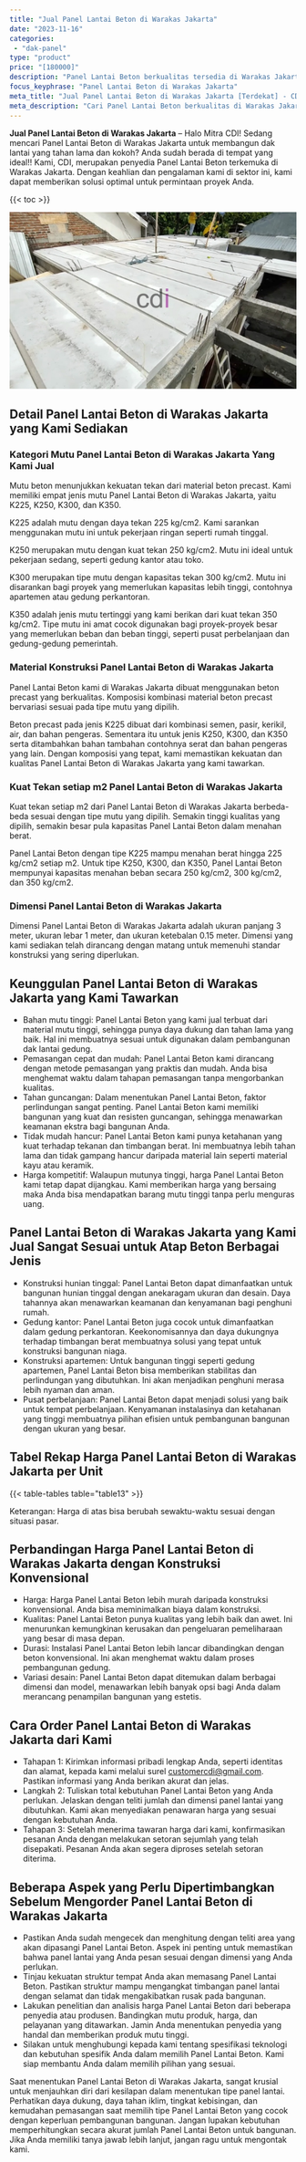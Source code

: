```yaml
---
title: "Jual Panel Lantai Beton di Warakas Jakarta"
date: "2023-11-16"
categories:
 - "dak-panel"
type: "product"
price: "[180000]"
description: "Panel Lantai Beton berkualitas tersedia di Warakas Jakarta. Solusi ideal untuk proyek konstruksi dengan kualitas unggul, Panel Lantai Beton memberikan ketahanan optimal untuk lantai dak. Konsultasi gratis."
focus_keyphrase: "Panel Lantai Beton di Warakas Jakarta"
meta_title: "Jual Panel Lantai Beton di Warakas Jakarta [Terdekat] - CDI"
meta_description: "Cari Panel Lantai Beton berkualitas di Warakas Jakarta?. Tersedia Panel Lantai Beton premium untuk proyek konstruksi. Harga terbaik hanya di sini."
---
```


**Jual Panel Lantai Beton di Warakas Jakarta** – Halo Mitra CDI! Sedang mencari Panel Lantai Beton di Warakas Jakarta untuk membangun dak lantai yang tahan lama dan kokoh? Anda sudah berada di tempat yang ideal!! Kami, CDI, merupakan penyedia Panel Lantai Beton terkemuka di Warakas Jakarta. Dengan keahlian dan pengalaman kami di sektor ini, kami dapat memberikan solusi optimal untuk permintaan proyek Anda.

{{< toc >}}

![Jual Panel Lantai Beton di Warakas Jakarta](/images/dak-panel/dak-panel-21.jpg)

## Detail Panel Lantai Beton di Warakas Jakarta yang Kami Sediakan

### Kategori Mutu Panel Lantai Beton di Warakas Jakarta Yang Kami Jual

Mutu beton menunjukkan kekuatan tekan dari material beton precast. Kami memiliki empat jenis mutu Panel Lantai Beton di Warakas Jakarta, yaitu K225, K250, K300, dan K350.

K225 adalah mutu dengan daya tekan 225 kg/cm2. Kami sarankan menggunakan mutu ini untuk pekerjaan ringan seperti rumah tinggal.

K250 merupakan mutu dengan kuat tekan 250 kg/cm2. Mutu ini ideal untuk pekerjaan sedang, seperti gedung kantor atau toko.

K300 merupakan tipe mutu dengan kapasitas tekan 300 kg/cm2. Mutu ini disarankan bagi proyek yang memerlukan kapasitas lebih tinggi, contohnya apartemen atau gedung perkantoran.

K350 adalah jenis mutu tertinggi yang kami berikan dari kuat tekan 350 kg/cm2. Tipe mutu ini amat cocok digunakan bagi proyek-proyek besar yang memerlukan beban dan beban tinggi, seperti pusat perbelanjaan dan gedung-gedung pemerintah.

### Material Konstruksi Panel Lantai Beton di Warakas Jakarta

Panel Lantai Beton kami di Warakas Jakarta dibuat menggunakan beton precast yang berkualitas. Komposisi kombinasi material beton precast bervariasi sesuai pada tipe mutu yang dipilih.

Beton precast pada jenis K225 dibuat dari kombinasi semen, pasir, kerikil, air, dan bahan pengeras. Sementara itu untuk jenis K250, K300, dan K350 serta ditambahkan bahan tambahan contohnya serat dan bahan pengeras yang lain. Dengan komposisi yang tepat, kami memastikan kekuatan dan kualitas Panel Lantai Beton di Warakas Jakarta yang kami tawarkan.

### Kuat Tekan setiap m2 Panel Lantai Beton di Warakas Jakarta

Kuat tekan setiap m2 dari Panel Lantai Beton di Warakas Jakarta berbeda-beda sesuai dengan tipe mutu yang dipilih. Semakin tinggi kualitas yang dipilih, semakin besar pula kapasitas Panel Lantai Beton dalam menahan berat.

Panel Lantai Beton dengan tipe K225 mampu menahan berat hingga 225 kg/cm2 setiap m2. Untuk tipe K250, K300, dan K350, Panel Lantai Beton mempunyai kapasitas menahan beban secara 250 kg/cm2, 300 kg/cm2, dan 350 kg/cm2.

### Dimensi Panel Lantai Beton di Warakas Jakarta

Dimensi Panel Lantai Beton di Warakas Jakarta adalah ukuran panjang 3 meter, ukuran lebar 1 meter, dan ukuran ketebalan 0.15 meter. Dimensi yang kami sediakan telah dirancang dengan matang untuk memenuhi standar konstruksi yang sering diperlukan.

## Keunggulan Panel Lantai Beton di Warakas Jakarta yang Kami Tawarkan

*   Bahan mutu tinggi: Panel Lantai Beton yang kami jual terbuat dari material mutu tinggi, sehingga punya daya dukung dan tahan lama yang baik. Hal ini membuatnya sesuai untuk digunakan dalam pembangunan dak lantai gedung.
*   Pemasangan cepat dan mudah: Panel Lantai Beton kami dirancang dengan metode pemasangan yang praktis dan mudah. Anda bisa menghemat waktu dalam tahapan pemasangan tanpa mengorbankan kualitas.
*   Tahan guncangan: Dalam menentukan Panel Lantai Beton, faktor perlindungan sangat penting. Panel Lantai Beton kami memiliki bangunan yang kuat dan resisten guncangan, sehingga menawarkan keamanan ekstra bagi bangunan Anda.
*   Tidak mudah hancur: Panel Lantai Beton kami punya ketahanan yang kuat terhadap tekanan dan timbangan berat. Ini membuatnya lebih tahan lama dan tidak gampang hancur daripada material lain seperti material kayu atau keramik.
*   Harga kompetitif: Walaupun mutunya tinggi, harga Panel Lantai Beton kami tetap dapat dijangkau. Kami memberikan harga yang bersaing maka Anda bisa mendapatkan barang mutu tinggi tanpa perlu menguras uang.

## Panel Lantai Beton di Warakas Jakarta yang Kami Jual Sangat Sesuai untuk Atap Beton Berbagai Jenis

*   Konstruksi hunian tinggal: Panel Lantai Beton dapat dimanfaatkan untuk bangunan hunian tinggal dengan anekaragam ukuran dan desain. Daya tahannya akan menawarkan keamanan dan kenyamanan bagi penghuni rumah.
*   Gedung kantor: Panel Lantai Beton juga cocok untuk dimanfaatkan dalam gedung perkantoran. Keekonomisannya dan daya dukungnya terhadap timbangan berat membuatnya solusi yang tepat untuk konstruksi bangunan niaga.
*   Konstruksi apartemen: Untuk bangunan tinggi seperti gedung apartemen, Panel Lantai Beton bisa memberikan stabilitas dan perlindungan yang dibutuhkan. Ini akan menjadikan penghuni merasa lebih nyaman dan aman.
*   Pusat perbelanjaan: Panel Lantai Beton dapat menjadi solusi yang baik untuk tempat perbelanjaan. Kenyamanan instalasinya dan ketahanan yang tinggi membuatnya pilihan efisien untuk pembangunan bangunan dengan ukuran yang besar.

## Tabel Rekap Harga Panel Lantai Beton di Warakas Jakarta per Unit

{{< table-tables table="table13" >}}

Keterangan: Harga di atas bisa berubah sewaktu-waktu sesuai dengan situasi pasar.

## Perbandingan Harga Panel Lantai Beton di Warakas Jakarta dengan Konstruksi Konvensional

*   Harga: Harga Panel Lantai Beton lebih murah daripada konstruksi konvensional. Anda bisa meminimalkan biaya dalam konstruksi.
*   Kualitas: Panel Lantai Beton punya kualitas yang lebih baik dan awet. Ini menurunkan kemungkinan kerusakan dan pengeluaran pemeliharaan yang besar di masa depan.
*   Durasi: Instalasi Panel Lantai Beton lebih lancar dibandingkan dengan beton konvensional. Ini akan menghemat waktu dalam proses pembangunan gedung.
*   Variasi desain: Panel Lantai Beton dapat ditemukan dalam berbagai dimensi dan model, menawarkan lebih banyak opsi bagi Anda dalam merancang penampilan bangunan yang estetis.

## Cara Order Panel Lantai Beton di Warakas Jakarta dari Kami

*   Tahapan 1: Kirimkan informasi pribadi lengkap Anda, seperti identitas dan alamat, kepada kami melalui surel customercdi@gmail.com. Pastikan informasi yang Anda berikan akurat dan jelas.
*   Langkah 2: Tuliskan total kebutuhan Panel Lantai Beton yang Anda perlukan. Jelaskan dengan teliti jumlah dan dimensi panel lantai yang dibutuhkan. Kami akan menyediakan penawaran harga yang sesuai dengan kebutuhan Anda.
*   Tahapan 3: Setelah menerima tawaran harga dari kami, konfirmasikan pesanan Anda dengan melakukan setoran sejumlah yang telah disepakati. Pesanan Anda akan segera diproses setelah setoran diterima.

## Beberapa Aspek yang Perlu Dipertimbangkan Sebelum Mengorder Panel Lantai Beton di Warakas Jakarta

*   Pastikan Anda sudah mengecek dan menghitung dengan teliti area yang akan dipasangi Panel Lantai Beton. Aspek ini penting untuk memastikan bahwa panel lantai yang Anda pesan sesuai dengan dimensi yang Anda perlukan.
*   Tinjau kekuatan struktur tempat Anda akan memasang Panel Lantai Beton. Pastikan struktur mampu mengangkat timbangan panel lantai dengan selamat dan tidak mengakibatkan rusak pada bangunan.
*   Lakukan penelitian dan analisis harga Panel Lantai Beton dari beberapa penyedia atau produsen. Bandingkan mutu produk, harga, dan pelayanan yang ditawarkan. Jamin Anda menentukan penyedia yang handal dan memberikan produk mutu tinggi.
*   Silakan untuk menghubungi kepada kami tentang spesifikasi teknologi dan kebutuhan spesifik Anda dalam memilih Panel Lantai Beton. Kami siap membantu Anda dalam memilih pilihan yang sesuai.

Saat menentukan Panel Lantai Beton di Warakas Jakarta, sangat krusial untuk menjauhkan diri dari kesilapan dalam menentukan tipe panel lantai. Perhatikan daya dukung, daya tahan iklim, tingkat kebisingan, dan kemudahan pemasangan saat memilih tipe Panel Lantai Beton yang cocok dengan keperluan pembangunan bangunan. Jangan lupakan kebutuhan memperhitungkan secara akurat jumlah Panel Lantai Beton untuk bangunan. Jika Anda memiliki tanya jawab lebih lanjut, jangan ragu untuk mengontak kami.